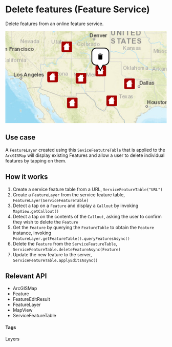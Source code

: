 # Delete features (Feature Service)

Delete features from an online feature service.

![Delete Features (Feature Service)](delete-features-feature-service.png)

## Use case

A `FeatureLayer` created using this `SeviceFeatutreTable` that is applied to the `ArcGISMap` will display existing Features and allow a user to delete individual features by tapping on them.

## How it works

1. Create a service feature table from a URL, `ServiceFeatureTable("URL")`
1. Create a `FeatureLayer` from the service feature table, `FeatureLayer(ServiceFeatureTable)`
1. Detect a tap on a `Feature` and display a `Callout` by invoking `MapView.getCallout()`
1. Detect a tap on the contents of the `Callout`, asking the user to confirm they wish to delete the `Feature`
1. Get the `Feature` by querying the `FeatureTable` to obtain the `Feature` instance, invoking `FeatureLayer.getFeatureTable().queryFeaturesAsync()`
1. Delete the `Feature` from the `ServiceFeatureTable`, `ServiceFeatureTable.deleteFeatureAsync(Feature)`
1. Update the new feature to the server, `ServiceFeatureTable.applyEditsAsync()`

## Relevant API

* ArcGISMap
* Feature
* FeatureEditResult
* FeatureLayer
* MapView
* ServiceFeatureTable

#### Tags

Layers